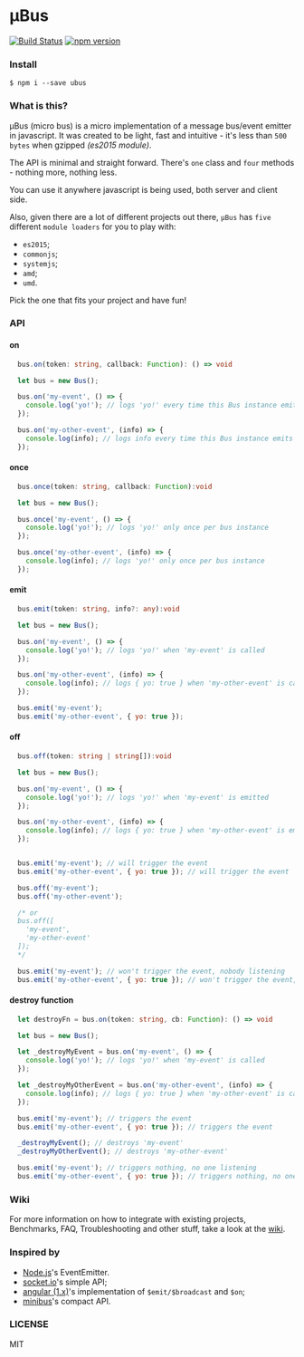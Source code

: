 # μBus

[![Build Status](https://travis-ci.org/ericmdantas/uBus.svg?branch=master)](https://travis-ci.org/ericmdantas/uBus)
[![npm version](https://badge.fury.io/js/ubus.svg)](https://badge.fury.io/js/ubus)


### Install

```shell
$ npm i --save ubus
```


### What is this?

μBus (micro bus) is a micro implementation of a message bus/event emitter in javascript. It was created to be light, fast and intuitive - it's less than `500 bytes` when gzipped *(es2015 module)*.

The API is minimal and straight forward. There's `one` class and `four` methods - nothing more, nothing less.

You can use it anywhere javascript is being used, both server and client side.

Also, given there are a lot of different projects out there, `μBus` has `five` different `module loaders` for you to play with:

- `es2015`;
- `commonjs`; 
- `systemjs`;
- `amd`;
- `umd`. 

Pick the one that fits your project and have fun!


### API

#### on

```ts
  bus.on(token: string, callback: Function): () => void
```

```js
  let bus = new Bus();

  bus.on('my-event', () => {
    console.log('yo!'); // logs 'yo!' every time this Bus instance emits 'my-event'
  });

  bus.on('my-other-event', (info) => {
    console.log(info); // logs info every time this Bus instance emits 'my-other-event'
  });
```

#### once

```ts
  bus.once(token: string, callback: Function):void
```

```js
  let bus = new Bus();

  bus.once('my-event', () => {
    console.log('yo!'); // logs 'yo!' only once per bus instance
  });

  bus.once('my-other-event', (info) => {
    console.log(info); // logs 'yo!' only once per bus instance
  });
```


#### emit

```ts
  bus.emit(token: string, info?: any):void
```

```js
  let bus = new Bus();

  bus.on('my-event', () => {
    console.log('yo!'); // logs 'yo!' when 'my-event' is called
  });

  bus.on('my-other-event', (info) => {
    console.log(info); // logs { yo: true } when 'my-other-event' is called
  });

  bus.emit('my-event');
  bus.emit('my-other-event', { yo: true });
```

#### off

```ts
  bus.off(token: string | string[]):void
```

```js
  let bus = new Bus();

  bus.on('my-event', () => {
    console.log('yo!'); // logs 'yo!' when 'my-event' is emitted
  });

  bus.on('my-other-event', (info) => {
    console.log(info); // logs { yo: true } when 'my-other-event' is emitted
  });


  bus.emit('my-event'); // will trigger the event
  bus.emit('my-other-event', { yo: true }); // will trigger the event

  bus.off('my-event');
  bus.off('my-other-event');

  /* or
  bus.off([
    'my-event',
    'my-other-event'
  ]);
  */

  bus.emit('my-event'); // won't trigger the event, nobody listening
  bus.emit('my-other-event', { yo: true }); // won't trigger the event, nobody listening
```


#### destroy function

```ts
  let destroyFn = bus.on(token: string, cb: Function): () => void
```

```js
  let bus = new Bus();

  let _destroyMyEvent = bus.on('my-event', () => {
    console.log('yo!'); // logs 'yo!' when 'my-event' is called
  });

  let _destroyMyOtherEvent = bus.on('my-other-event', (info) => {
    console.log(info); // logs { yo: true } when 'my-other-event' is called
  });

  bus.emit('my-event'); // triggers the event
  bus.emit('my-other-event', { yo: true }); // triggers the event

  _destroyMyEvent(); // destroys 'my-event'
  _destroyMyOtherEvent(); // destroys 'my-other-event'

  bus.emit('my-event'); // triggers nothing, no one listening
  bus.emit('my-other-event', { yo: true }); // triggers nothing, no one listening
```

### Wiki

For more information on how to integrate with existing projects, Benchmarks, FAQ, Troubleshooting and other stuff, take a look at the [wiki](https://github.com/ericmdantas/uBus/wiki).


### Inspired by

- [Node.js](https://github.com/nodejs/node)'s EventEmitter.
- [socket.io](https://github.com/socketio/socket.io)'s simple API;
- [angular (1.x)](https://github.com/angular/angular.js)'s implementation of `$emit/$broadcast` and `$on`;
- [minibus](https://github.com/axelpale/minibus)'s compact API.


### LICENSE

MIT

